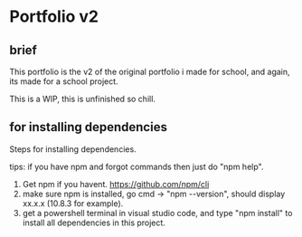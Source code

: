 # Portfolio v2

## brief

This portfolio is the v2 of the original portfolio i made for school, and again, its made for a school project.

This is a WIP, this is unfinished so chill.

## for installing dependencies

Steps for installing dependencies.

tips: if you have npm and forgot commands then just do "npm help".

1. Get npm if you havent. https://github.com/npm/cli
2. make sure npm is installed, go cmd -> "npm --version", should display xx.x.x (10.8.3 for example).
3. get a powershell terminal in visual studio code, and type "npm install" to install all dependencies in this project.
